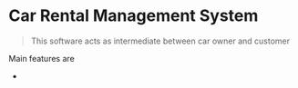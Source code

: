 # Car Rental Management System

> This  software acts as intermediate between car owner and customer

Main features are 

 *
